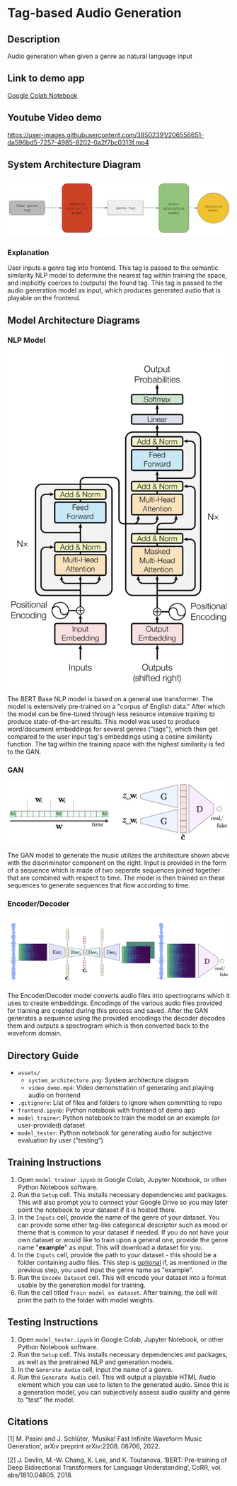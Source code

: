 # Tag-based Audio Generation

## Description

Audio generation when given a genre as natural language input 

## Link to demo app

[Google Colab Notebook](https://colab.research.google.com/drive/17G45yw0ZzsD84X-Q3RHPy6ER9Pb-u6hK)

## Youtube Video demo

https://user-images.githubusercontent.com/38502391/206556651-da596bd5-7257-4985-8202-0a2f7bc0313f.mp4

## System Architecture Diagram

![System Architecture Diagram](./assets/system_architecture.png)

### Explanation

User inputs a genre tag into frontend. This tag is passed to the semantic similarity NLP model to determine the nearest tag within training the space, and implicitly coerces to (outputs) the found tag. This tag is passed to the audio generation model as input, which produces generated audio that is playable on the frontend.

## Model Architecture Diagrams

### NLP Model

![NLP Architecture Diagram](./assets/NLP_model_architecture.png)

The BERT Base NLP model is based on a general use transformer. The model is extensively pre-trained on a "corpus of English data." After which the model can be fine-tuned through less resource intensive training to produce state-of-the-art results. This model was used to produce word/document embeddings for several genres ("tags"), which then get compared to the user input tag's embeddings using a cosine similarity function. The tag within the training space with the highest similarity is fed to the GAN.

### GAN

![GAN Architecture Diagram](./assets/GAN_architecture.png)

The GAN model to generate the music utilizes the architecture shown above with the discriminator component on the right. Input is provided in the form of a sequence which is made of two seperate sequences joined together that are combined with respect to time. The model is then trained on these sequences to generate sequences that flow according to time.

### Encoder/Decoder

![Encoder/Decoder Architecture Diagram](./assets/Encoder_Decoder_Architecture.png)

The Encoder/Decoder model converts audio files into spectrograms which it uses to create embeddings. Encodings of the various audio files provided for training are created during this process and saved. After the GAN generates a sequence using the provided encodings the decoder decodes them and outputs a spectrogram which is then converted back to the waveform domain. 


## Directory Guide

 - `assets/`
	 - `system_architecture.png`: System architecture diagram
     - `video_demo.mp4`: Video demonstration of generating and playing audio on frontend
 - `.gitignore`: List of files and folders to ignore when committing to repo
 - `frontend.ipynb`: Python notebook with frontend of demo app
 - `model_trainer`: Python notebook to train the model on an example (or user-provided) dataset
 - `model_tester`: Python notebook for generating audio for subjective evaluation by user ("testing")

## Training Instructions

1. Open `model_trainer.ipynb` in Google Colab, Jupyter Notebook, or other Python Notebook software.
2. Run the `Setup` cell. This installs necessary dependencies and packages. This will also prompt you to connect your Google Drive so you may later point the notebook to your dataset if it is hosted there.
3. In the `Inputs` cell, provide the name of the genre of your dataset. You can provide some other tag-like categorical descriptor such as mood or theme that is common to your dataset if needed. If you do not have your own dataset or would like to train upon a general one, provide the genre name "**example**" as input. This will download a dataset for you.
4. In the `Inputs` cell, provide the path to your dataset - this should be a folder containing audio files. This step is <u>optional</u> if, as mentioned in the previous step, you used input the genre name as "example".
5. Run the `Encode Dataset` cell. This will encode your dataset into a format usable by the generation model for training.
6. Run the cell titled `Train model on dataset`. After training, the cell will print the path to the folder with model weights.

## Testing Instructions

1. Open `model_tester.ipynb` in Google Colab, Jupyter Notebook, or other Python Notebook software.
2. Run the `Setup` cell. This installs necessary dependencies and packages, as well as the pretrained NLP and generation models.
3. In the `Generate Audio` cell, input the name of a genre. 
4. Run the `Generate Audio` cell. This will output a playable HTML Audio element which you can use to listen to the generated audio. Since this is a generation model, you can subjectively assess audio quality and genre to "test" the model.

## Citations

 [1]
M. Pasini and J. Schlüter, ‘Musika! Fast Infinite Waveform Music Generation’, arXiv preprint arXiv:2208. 08706, 2022.

[2]
J. Devlin, M.-W. Chang, K. Lee, and K. Toutanova, ‘BERT: Pre-training of Deep Bidirectional Transformers for Language Understanding’, CoRR, vol. abs/1810.04805, 2018.
